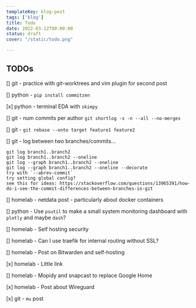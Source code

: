 ```yaml
---
templateKey: blog-post
tags: ['blog']
title: Todo
date: 2022-03-12T00:00:00
status: draft
cover: "/static/todo.png"

---
```


## TODOs

[] git - practice with git-worktrees and vim plugin for second post

[] python - `pip install commitzen`

[x] python - terminal EDA with `skimpy`

[] git - num commits per author `git shortlog -s -n --all --no-merges`

[] git - `git rebase --onto target feature1 feature2`

[] git - log between two branches/commits...
```
git log branch1..branch2
git log branch1..branch2 --oneline
git log --graph branch1..branch2 --oneline
git log --graph branch1..branch2 --oneline --decorate
try with `--abrev-commit`
try setting global config?
see this for ideas: https://stackoverflow.com/questions/13965391/how-do-i-see-the-commit-differences-between-branches-in-git
```

[] homelab - netdata post - particularly about docker containers

[] python - Use `psutil` to make a small system monitoring dashboard with `plotly` and maybe `dash`?

[] homelab - Self hosting security

[] homelab - Can I use traefik for internal routing without SSL?

[] homelab - Post on Bitwarden and self-hosting

[x] homelab - Little link

[] homelab - Mopidy and snapcast to replace Google Home

[x] homelab - Post about Wireguard

[x] git - `mu` post
